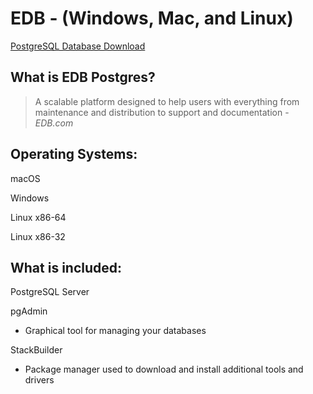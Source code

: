 # EDB - (Windows, Mac, and Linux)
[PostgreSQL Database Download](https://www.enterprisedb.com/downloads/postgres-postgresql-downloads)

## What is EDB Postgres?

> A scalable platform designed to help users with everything from maintenance and distribution to support and documentation - *EDB.com*


## Operating Systems:

macOS

Windows

Linux x86-64

Linux x86-32

## What is included:

PostgreSQL Server

pgAdmin

  - Graphical tool for managing your databases

StackBuilder

  - Package manager used to download and install additional tools and drivers